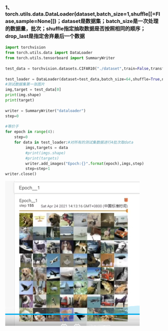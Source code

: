 ### 1、torch.utils.data.DataLoader(dataset,batch_size=1,shuffle[[=Flase,sample=None]])；dataset是数据集；batch_size是一次处理的数据量，批次；shuffle指定抽取数据是否按照相同的顺序；drop_last是指定舍弃最后一个数据

```python
import torchvision
from torch.utils.data import DataLoader
from torch.utils.tensorboard import SummaryWriter

test_data = torchvision.datasets.CIFAR10("./dataset",train=False,transform=tochvision.transforms.ToTensor())

test_loader = DataLoader(dataset=test_data,batch_size=64,shuffle=True,num_workers=0,drop_last=False)
#测试数据集第一张图片
img,target = test_data[0]
print(img.shape)
print(target)

writer = SummaryWriter("dataloader")
step=0

#等价于
for epoch in range(4):
    step=0
	for data in test_loader:#对所有的测试集数据进行4批次取data
   		 imgs,targets = data
  	 	 #print(imgs.shape)
  	 	 #print(targets)
	     writer.add_images("Epoch:{}".format(epoch),imgs,step)
   		 step=step+1
writer.close()

```

![](https://github.com/WeiGuang1214/Study-Notes/blob/master/images/1727098476206.jpg)
